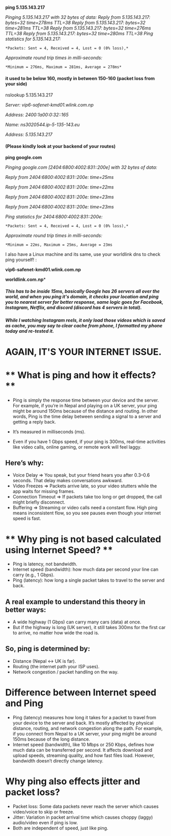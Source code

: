 **ping 5.135.143.217**

*Pinging 5.135.143.217 with 32 bytes of data:*
*Reply from 5.135.143.217: bytes=32 time=278ms TTL=38*
*Reply from 5.135.143.217: bytes=32 time=281ms TTL=38*
*Reply from 5.135.143.217: bytes=32 time=276ms TTL=38*
*Reply from 5.135.143.217: bytes=32 time=280ms TTL=38*
*Ping statistics for 5.135.143.217:*

    *Packets: Sent = 4, Received = 4, Lost = 0 (0% loss),*

*Approximate round trip times in milli-seconds:*

    *Minimum = 276ms, Maximum = 281ms, Average = 278ms*

#### **it used to be below 160, mostly in between 150-160 (packet loss from your side)**
nslookup 5.135.143.217

*Server:  vip6-safenet-kmd01.wlink.com.np*

*Address:  2400:1a00:0:32::165*

*Name:    ns3020544.ip-5-135-143.eu*

*Address:  5.135.143.217*

#### **(Please kindly look at your backend of your routes)**

**ping google.com**

*Pinging google.com \[2404:6800:4002:831::200e] with 32 bytes of data:*

*Reply from 2404:6800:4002:831::200e: time=25ms*

*Reply from 2404:6800:4002:831::200e: time=22ms*

*Reply from 2404:6800:4002:831::200e: time=23ms*

*Reply from 2404:6800:4002:831::200e: time=23ms*



*Ping statistics for 2404:6800:4002:831::200e:*

    *Packets: Sent = 4, Received = 4, Lost = 0 (0% loss),*

*Approximate round trip times in milli-seconds:*

    *Minimum = 22ms, Maximum = 25ms, Average = 23ms


I also have a Linux machine and its same, use your worldlink dns to check ping yourself! : 

**vip6-safenet-kmd01.wlink.com.np**

**worldlink.com.np***


##### ***This has to be inside 15ms, basically Google has 26 servers all over the world, and when you ping it's domain, it checks your location and ping you to nearest server for better response, same logic goes for Facebook, Instagram, Netflix, and discord (discord has 4 servers in total).***


##### **While I watching Instagram reels, it only load those videos which is saved as cache, you may say to clear cache from phone, I formatted my phone today and re-tested it.**

# **AGAIN, IT'S YOUR INTERNET ISSUE.** 

# ** What is ping and how it effects?**
- Ping is simply the response time between your device and the server. For example, if you’re in Nepal and playing on a UK server, your ping might be around 150ms because of the distance and routing. In other words, Ping is the time delay between sending a signal to a server and getting a reply back.
- It’s measured in milliseconds (ms).

- Even if you have 1 Gbps speed, if your ping is 300ms, real-time activities like video calls, online gaming, or remote work will feel laggy.
## Here’s why:
- Voice Delay => You speak, but your friend hears you after 0.3–0.6 seconds. That delay makes conversations awkward.
- Video Freezes => Packets arrive late, so your video stutters while the app waits for missing frames.
- Connection Timeout => If packets take too long or get dropped, the call might briefly disconnect.
- Buffering => Streaming or video calls need a constant flow. High ping means inconsistent flow, so you see pauses even though your internet speed is fast.

# ** Why ping is not based calculated using Internet Speed? **
- Ping is latency, not bandwidth.
- Internet speed (bandwidth): how much data per second your line can carry (e.g., 1 Gbps).
- Ping (latency): how long a single packet takes to travel to the server and back.
## A real example to understand this theory in better ways:

- A wide highway (1 Gbps) can carry many cars (data) at once.
- But if the highway is long (UK server), it still takes 300ms for the first car to arrive, no matter how wide the road is.

## So, ping is determined by:
- Distance (Nepal ↔ UK is far).
- Routing (the internet path your ISP uses).
- Network congestion / packet handling on the way.

# **Difference between Internet speed and Ping**
- Ping (latency) measures how long it takes for a packet to travel from your device to the server and back. It’s mostly affected by physical distance, routing, and network congestion along the path. For example, if you connect from Nepal to a UK server, your ping might be around 150ms because of the long distance.
- Internet speed (bandwidth), like 10 Mbps or 250 Kbps, defines how much data can be transferred per second. It affects download and upload speeds, streaming quality, and how fast files load. However, bandwidth doesn’t directly change latency.


# **Why ping also effects jitter and packet loss?**
- Packet loss: Some data packets never reach the server which causes video/voice to skip or freeze.
- Jitter: Variation in packet arrival time which causes choppy (laggy) audio/video even if ping is low.
- Both are independent of speed, just like ping.


